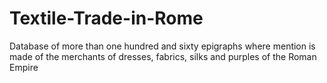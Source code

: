 # Textile-Trade-in-Rome
Database of more than one hundred and sixty epigraphs where mention is made of the merchants of dresses, fabrics, silks and purples of the Roman Empire
